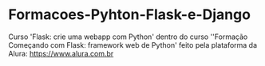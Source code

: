 # Formacoes-Pyhton-Flask-e-Django
 Curso 'Flask: crie uma webapp com Python' dentro do curso ''Formação Começando com Flask: framework web de Python' feito pela plataforma da Alura: <https://www.alura.com.br>

